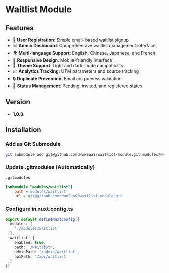 # Waitlist Module

## Features

- 🚀 **User Registration**: Simple email-based waitlist signup
- 📊 **Admin Dashboard**: Comprehensive waitlist management interface
- 🌍 **Multi-language Support**: English, Chinese, Japanese, and French
- 📱 **Responsive Design**: Mobile-friendly interface
- 🎨 **Theme Support**: Light and dark mode compatibility
- 📈 **Analytics Tracking**: UTM parameters and source tracking
- 🔒 **Duplicate Prevention**: Email uniqueness validation
- 📧 **Status Management**: Pending, invited, and registered states

## Version
- **1.0.0**

## Installation

### Add as Git Submodule
```bash
git submodule add git@github.com:NuxSaaS/waitlist-module.git modules/waitlist
```

### Update .gitmodules (Automatically)
`.gitmodules`
```ini
[submodule "modules/waitlist"]
	path = modules/waitlist
	url = git@github.com:NuxSaaS/waitlist-module.git
```

### Configure in nuxt.config.ts

```ts
export default defineNuxtConfig({
  modules: [
    './modules/waitlist'
  ],
  waitlist: {
    enabled: true,
    path: '/waitlist',
    adminPath: '/admin/waitlist',
    apiPath: '/api/waitlist'
  }
})
```
